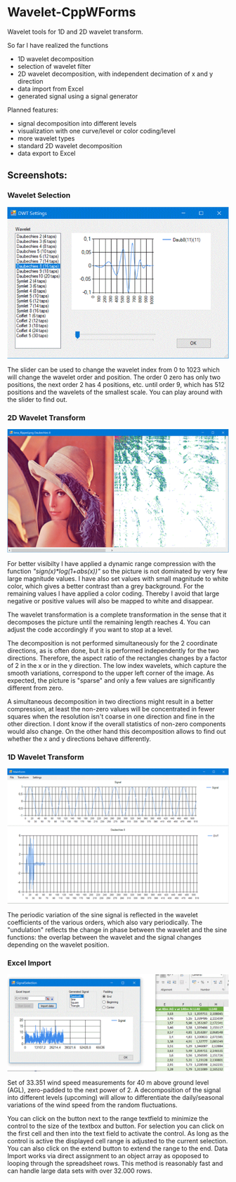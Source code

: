 # Wavelet-CppWForms
Wavelet tools for 1D and 2D wavelet transform.

So far I have realized the functions
- 1D wavelet decomposition
- selection of wavelet filter
- 2D wavelet decomposition, with independent decimation of x and y direction
- data import from Excel
- generated signal using a signal generator

Planned features:
- signal decomposition into different levels
- visualization with one curve/level or color coding/level
- more wavelet types
- standard 2D wavelet decomposition 
- data export to Excel

## Screenshots:

### Wavelet Selection
![Wavelet Selection](https://github.com/Jens-Kluge/Wavelet-CppWForms/blob/master/Screenshots/WaveletSelection.GIF)

The slider can be used to change the wavelet index from 0 to 1023 which will change the wavelet order and position. The order 0 zero has only two positions, the next order 2 has 4 positions, etc. until order 9, which has 512 positions and the wavelets of the smallest scale. You can play around with the slider to find out. 

### 2D Wavelet Transform
![2D Wavelet Transform](https://github.com/Jens-Kluge/Wavelet-CppWForms/blob/master/Screenshots/2D%20Wavelet%20Transform.GIF)

For better visibilty I have applied a dynamic range compression with the function *"sign(x)\*log(1+abs(x))"* so the picture is not dominated by very few large magnitude values. I have also set values with small magnitude to white color, which gives a better contrast than a grey background. For the remaining values I have applied a color coding. Thereby I avoid that large negative or positive values will also be mapped to white and disappear.

The wavelet transformation is a complete transformation in the sense that it decomposes the picture until the remaining length reaches 4. You can adjust the code accordingly if you want to stop at a level. 

The decomposition is not performed simultaneously for the 2 coordinate directions, as is often done, but it is performed independently for the two directions. Therefore, the aspect ratio of the rectangles changes by a factor of 2 in the x or in the y direction. The low index wavelets, which capture the smooth variations, correspond to the upper left corner of the image. As expected, the picture is "sparse" and only a few values are significantly different from zero. 

A simultaneous decomposition in two directions might result in a better compression, at least the non-zero values will be concentrated in fewer squares when the resolution isn't coarse in one direction and fine in the other direction. I dont know if the overall statistics of non-zero components would also change. On the other hand this decomposition allows to find out whether the x and y directions behave differently.

### 1D Wavelet Transform
![1D Wavelet Transform](https://github.com/Jens-Kluge/Wavelet-CppWForms/blob/master/Screenshots/1D%20Wavelet%20Transform.GIF)

The periodic variation of the sine signal is reflected in the wavelet coefficients of the various orders, which also vary periodically. The "undulation" reflects the change in phase between the wavelet and the sine functions: the overlap between the wavelet and the signal changes depending on the wavelet position. 

### Excel Import
![Excel Import](https://github.com/Jens-Kluge/Wavelet-CppWForms/blob/master/Screenshots/Excel%20Import.GIF)

Set of 33.351 wind speed measurements for 40 m above ground level (AGL), zero-padded to the next power of 2. A decomposition of the signal into different levels (upcoming) will allow to differentiate the daily/seasonal variations of the wind speed from the random fluctuations. 

You can click on the button next to the range textfield to minimize the control to the size of the textbox and button. For selection you can click on the first cell and then into the text field to activate the control. As long as the control is active the displayed cell range is adjusted to the current selection. You can also click on the extend button to extend the range to the end. Data Import works via direct assignment to an object array as opoposed to looping through the spreadsheet rows. This method is reasonably fast and can handle large data sets with over 32.000 rows. 
